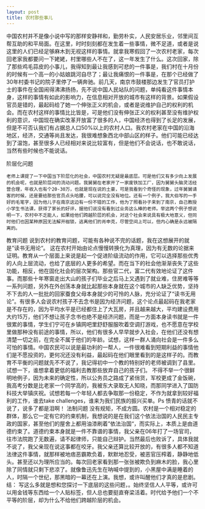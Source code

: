 ```yaml
---
layout: post
title: 农村那些事儿
---
```


<p>
中国农村并不是像小说中写的那样安静祥和，勤劳朴实，人民安居乐业，邻里间互帮互助的和平局面。在这里，时时刻刻都在发生着一些事情，微不足道，或者是说这里的人们已经足够麻木到无视这样的事情。就拿我寒假回了一次农村老家，每次回老家我都要问一下姥姥，村里哪些人不在了，这一年发生了什么。这次回家，除了那些鸡毛蒜皮的小事儿，我得知到最让我感到可悲的一件事是，我们村在十月份的时候有一个高一的小姑娘跳河自尽了；最让我痛恨的一件事是，在那个已经做了30年村委书记的院子里停了一辆奔驰。前几天，南京市鼓楼那边发生了官员打护士的事件在全国闹得沸沸扬扬，先不说中国人民站队的问题，单纯看这件事情本身，这样的事情有如此的影响力，在信息相对开放的城市有这样的背景。如果假设官员是错的，最起码给了她一个伸张正义的机会，或者是说维护自己的权利的机会。而在农村这样的事情比比皆是，可是他们没有伸张正义的权利甚至没有维护权利的意识，中国现在确实改革开放富了很多的人，中国经济也得到了长足的发展，但是不可否认我们有占据总人口50%以上的农村人口。我农村老家在中国的沿海地区，经济，交通等尚且发达，我很难想象西北中部山区的样子。他们可能已经达到了温饱，甚至很多人已经相对来说比较富有，但是他们不会说话，也不敢说话，当然有些时候也不能说话。
</P>
<t1>阶层化问题</t1>

	老师上课提了一下中国当下阶层化的社会，中国农村无疑是最底层。可是他们又有多少向上发展的机会呢，也就是阶层间的流动问题。我舅舅在老家开了一家废铁加工厂，因为舅舅头脑灵活经营合理，年收入也有个20-30万，也就是现在说的土豪，可是我看到个奇怪的现象，过年舅舅请客的时候，还是要给那些官员点头哈腰，可以说完全没有地位。还有一个例子，我大伯写的一手好的毛笔字，因为他儿子在南京这边有一份不错的工作，他为了照看孙子来到了南京，自己教授小学生书法课，获得了家长的好评，据他们说没有看到过业务这么棒的老师。举这两个例子想说明一下，农村中不乏能人，如果给他们跨越阶层的机会，对这个社会来说具有极大地意义，但同时他们也因某种原因无法解开枷锁，逃离他们的肖申克，尽管空间上可以，但内心确是永远被隔离的。
<t1>教育问题</t1>
	说到农村的教育问题，可能有各种说不完的话题，我在这想展开的就是”读书无用论“。
	这在农村开始由论点慢慢转换化为真理，因为有无数的论据来证明。教育从一个层面上来说是起一个促进阶级流动的作用，它可以选择那些优秀的人向上层流动，也给了底层的人更多的希望。而在当下的社会他渐渐丧失了这些功能，相反，他在固化社会的层次架构。那些官二代，富二代有效地论证了这件事。而那些十年寒窗走出大山的孩子们毕业之后马上又遇到了就业难，住房难等等一系列问题，另外在外创荡本身就比起那些本身就在这个城市的人缺乏优势，坚持不下去的人一批批的回家蚕食父母本身就少的可怜的人脉，充分论证了“读书无用论”。有很多人会说农村孩子不去念书是因为经济问题，这个论点最起码在我老家是不存在的，因为平均水平是已经都住上了大瓦房，并且越来越大，平均建设费用大约15万，他们不想让孩子念书也绝不是经济问题，而是一方面本身读书就是一件很累的事情，学生们宁可在乡镇网吧里舒舒服服吹着空调打游戏，也不愿意在学校里做那种没有前途的事情，所以，他们有很多人早早就步入社会，在他们还没有想清楚一切之前，在完全不属于他们的年龄。试想，这样一群人涌向社会是一件多么可怕的事情。中国农民可以说是最功利的一帮人，一件很难看到短期利益的事情他们是不愿投资的，更何况还没有利益，最起码在他们眼里看到的是这样子的。而教育不平衡的问题就先不不说了，我记得初中一个教的特别好的老师被调到了县里。试想一下，谁想拿着更低的福利去教那些放弃自己的孩子们。
	不得不举一个很鲜明地例子，因为未来的确定性，所以公务员之路成了紧俏货，军校更成了金饭碗，我高考分数是比老家一个同学高的，我被东大录取无人知晓，而那同学进入了国防科技大举镇庆祝。试想若每一个年轻人都去争取那一份稳定，不作为就拿到较好福利的工作，谁去take challenges，谁来为我们民族的振兴买单。Ps 愤青的话就不说了，说多了都是泪啊！
法制问题
	没有规矩，不成方圆。农村是一个相对稳定的群体，那么它一定有它的约束机制，我想说的是在我们这个依法治国的人民民主专政的国家，甚至他们的屋舍上都用油漆刷着”依法治国“，而实际上，本质上是由道德约束了。道德约束本身就是一件不靠谱的事情，我父亲在06年打了一场官司，往市法院跑了无数遍，请不起律师，只能自己辩护。当然最后也败诉了，具体我就不说了，我父亲现在说这事都在咬牙。我父亲还算比较开放的，有很多人都不知道法律这件事情，就那样被地痞恶霸欺负着，默默地忍受，被恶官压榨着，静静地低头。甚至还以为理所应当的。每次回老家看到那一张张被欺负到麻木的脸，我心里除了同情就只剩下悲凉了。就像鲁迅先生在呐喊中提到的，小黑屋中满是睡着的人，时隔一个世纪，那黑暗的一幕还在上演。我想，或许叫醒他们才真的是悲剧。
结：
	写这么多就是想和您探讨一下底层的这些问题，。始终坚信人人平等，或许可以用金钱等东西给一个人贴标签，但人总也要挺直脊梁活着。时代给予他们一个不平等的阶层，却为什么不给他们跨越阶层的机会。



